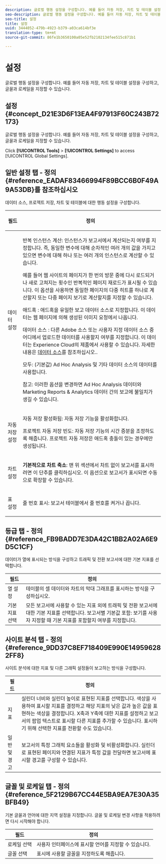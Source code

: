 ```yaml
---
description: 글로벌 행동 설정을 구성합니다. 예를 들어 자동 저장, 차트 및 테이블 설정을 구성하고, 글꼴과 로케일을 지정할 수 있습니다.
seo-description: 글로벌 행동 설정을 구성합니다. 예를 들어 자동 저장, 차트 및 테이블 설정을 구성하고, 글꼴과 로케일을 지정할 수 있습니다.
seo-title: 설정
title: 설정
uuid: 3444052-479b-4923-b379-a03ca614bf3e
translation-type: tm+mt
source-git-commit: 86fe1b3650100a05e52fb2102134fee515c871b1

---
```



# 설정

글로벌 행동 설정을 구성합니다. 예를 들어 자동 저장, 차트 및 테이블 설정을 구성하고, 글꼴과 로케일을 지정할 수 있습니다.

## 설정 {#concept_D21E3D6F13EA4F97913F60C243B72173}

글로벌 행동 설정을 구성합니다. 예를 들어 자동 저장, 차트 및 테이블 설정을 구성하고, 글꼴과 로케일을 지정할 수 있습니다.

Click **[!UICONTROL Tools]** &gt; **[!UICONTROL Settings]** to access [!UICONTROL Global Settings].

## 일반 설정 탭 - 정의{#reference_EADAF83466994F89BCC6B0F49A9A53DB}를 참조하십시오 

데이터 소스, 프로젝트 저장, 차트 및 테이블에 대한 행동 설정을 구성합니다.

<!-- 

r_dsc_general_settings.xml

 -->

<table id="table_C18A0F1C9E214EB585A29801BA2400F8"> 
 <thead> 
  <tr> 
   <th colname="col1" class="entry"> <p>필드 </p> </th> 
   <th colname="col2" class="entry"> <p>정의 </p> </th> 
  </tr> 
 </thead>
 <tbody> 
  <tr> 
   <td colname="col1"> <p> 데이터 설정 </p> </td> 
   <td colname="col2"> <p> <span class="uicontrol"> 반복 인스턴스 계산</span>: 인스턴스가 보고서에서 계산되는지 여부를 지정합니다. 즉, 동일한 변수에 대해 순차적인 여러 개의 값을 가지고 있으면 변수에 대해 하나 또는 여러 개의 인스턴스로 계산할 수 있습니다. </p> <p>예를 들어 웹 사이트의 페이지가 한 번의 방문 중에 다시 로드되거나 새로 고쳐지는 횟수인 반복적인 페이지 재로드가 표시될 수 있습니다. 이 옵션을 사용하면 동일한 페이지의 다중 히트를 하나로 계산할지 또는 다중 페이지 보기로 계산할지를 지정할 수 있습니다. </p> <p> <span class="uicontrol"> <span class="keyword"> 애드혹</span> </span>: <span class="keyword">애드혹</span>을 유일한 보고 데이터 소스로 지정합니다. 이 데이터는 웹 페이지에 의해 생성된 이미지 요청에서 나옵니다. </p> <p> <span class="uicontrol"> <span class="keyword">데이터 소스</span> </span>: 다른 Adobe 소스 또는 사용자 지정 데이터 소스 중 어디에서 업로드한 데이터를 사용할지 여부를 지정합니다. 이 데이터는 <span class="keyword">Experience Cloud</span>의 제품에서 사용할 수 있습니다. 자세한 내용은 <a href="https://marketing.adobe.com/resources/help/en_US/sc/datasources/index.html" scope="external" format="html">데이터 소스</a>를 참조하십시오.. </p> <p> <span class="uicontrol"> 모두</span>: (기본값) <span class="keyword">Ad Hoc Analysis</span> 및 기타 데이터 소스의 데이터를 사용합니다. </p> <p>참고: 이러한 옵션을 변경하면 <span class="keyword">Ad Hoc Analysis</span> 데이터와 <span class="keyword">Marketing Reports &amp; Analytics 데이터</span> 간의 보고에 불일치가 생길 수 있습니다. </p> </td> 
  </tr> 
  <tr> 
   <td colname="col1"> <p> 자동 저장 설정 </p> </td> 
   <td colname="col2"> <p> <span class="uicontrol"> 자동 저장 활성화됨</span>: 자동 저장 기능을 활성화합니다. </p> <p> <span class="uicontrol"> 프로젝트 자동 저장 빈도</span>: 자동 저장 기능의 시간 증분을 조정하도록 해줍니다. 프로젝트 자동 저장은 애드혹 충돌이 있는 경우에만 생성됩니다. </p> </td> 
  </tr> 
  <tr> 
   <td colname="col1"> <p> 차트 설정 </p> </td> 
   <td colname="col2"> <p><b>기본적으로 차트 축소</b>: 맨 위 섹션에서 차트 없이 보고서를 표시하려면 이 단추를 클릭하십시오. 이 옵션으로 보고서가 표시되면 수동으로 확장할 수 있습니다. </p> </td> 
  </tr> 
  <tr> 
   <td colname="col1"> <p> 표 설정 </p> </td> 
   <td colname="col2"> <p> <span class="uicontrol"> 줄 번호 표시</span>: 보고서 테이블에서 줄 번호를 켜거나 끕니다. </p> </td> 
  </tr> 
 </tbody> 
</table>

## 등급 탭 - 정의 {#reference_FB9BADD7E3DA42C1BB2A02A6E9D5C1CF}

데이터가 열에 표시되는 방식을 구성하고 트래픽 및 전환 보고서에 대한 기본 지표를 선택합니다.

<!-- 

r_dsc_ranked_tab.xml

 -->

| 필드 | 정의 |
|--- |--- |
| 열 설정 | 테이블의 셀 데이터와 차트의 막대 그래프를 표시하는 방식을 구성하십시오. |
| 기본 지표 선택 | 모든 보고서에 사용할 수 있는 지표 외에 트래픽 및 전환 보고서에 대한 기본 지표를 선택합니다.    보고서별 기본값 포함: 보기를 사용자 지정할 때 기본 지표를 포함할지 여부를 지정합니다. |

## 사이트 분석 탭 - 정의 {#reference_9DD37C8EF718409E990E149596282FF8}

사이트 분석에 대한 지표 및 다른 그래픽 설정들이 보고하는 방식을 구성합니다.

<!-- 

r_dsc_site_analysis_tab.xml

 -->

| 필드 | 정의 |
|--- |--- |
| 지표 | 실린더 너비와 실린더 높이로 표현된 지표를 선택합니다. 색상을 사용하여 표시할 지표를 결정하고 해당 지표의 낮은 값과 높은 값을 표현하는 색상을 결정합니다. X축과 Y축에 대한 지표를 설정하고 보고서의 팝업 텍스트로 표시할 다른 지표를 추가할 수 있습니다. 표시하기 위해 선택한 지표를 전환할 수도 있습니다. |
| 일반 및 경고 | 보고서의 특정 그래픽 요소들을 활성화 및 비활성화합니다. 실린더로 표현된 페이지와 연결된 지표가 특정 값을 전달하면 보고서에 표시할 경고를 구성할 수 있습니다. |

## 글꼴 및 로케일 탭 - 정의 {#reference_5F2129B67CC44E5BA9EA7E30A35BFB49}

기본 글꼴과 언어에 대한 지역 설정을 지정합니다. 글꼴 및 로케일 변경 사항을 적용하려면 다시 시작해야 합니다.

<!-- 

r_dsc_font_locale.xml

 -->

| 필드 | 정의 |
|--- |--- |
| 로케일 선택 | 사용자 인터페이스에 표시할 언어를 지정할 수 있습니다. |
| 글꼴 선택 | 표시에 사용할 글꼴을 지정하도록 해줍니다. |
